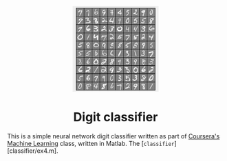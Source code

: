 <p align="center">
<img src="docs/images/digits.png" alt="digits" width="200" height="200">
</p>

<h1 align="center">Digit classifier
</h1>

This is a simple neural network digit classifier written as part of [Coursera's Machine Learning](https://www.coursera.org/learn/machine-learning) class, written in Matlab. The [`classifier`][classifier/ex4.m]. 

